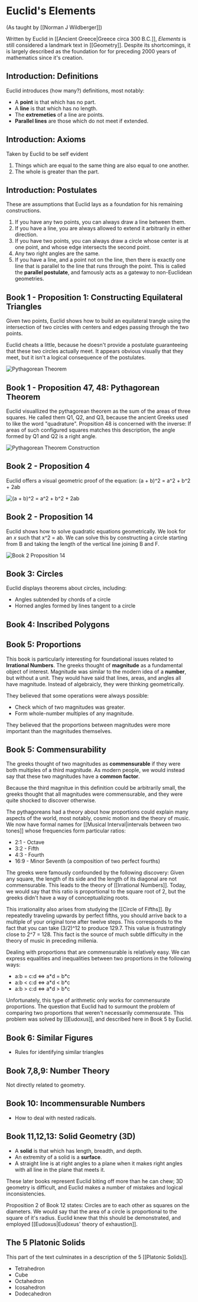 # Euclid's Elements
(As taught by [[Norman J Wildberger]])

Written by Euclid in [[Ancient Greece|Greece circa 300 B.C.]], *Elements* is still considered a landmark text in [[Geometry]]. Despite its shortcomings, it is largely described as the foundation for for preceding 2000 years of mathematics since it's creation.

## Introduction: Definitions
Euclid introduces (how many?) definitions, most notably:
* A **point** is that which has no part.
* A **line** is that which has no length.
* The **extremeties** of a line are points.
* **Parallel lines** are those which do not meet if extended.

## Introduction: Axioms
Taken by Euclid to be self evident

1) Things which are equal to the same thing are also equal to one another.
2) The whole is greater than the part. 

## Introduction: Postulates
These are assumptions that Euclid lays as a foundation for his remaining constructions.

1) If you have any two points, you can always draw a line between them.
2) If you have a line, you are always allowed to extend it arbitrarily in either direction.
3) If you have two points, you can always draw a circle whose center is at one point, and whose edge intersects the second point.
4) Any two right angles are the same.
5) If you have a line, and a point not on the line, then there is exactly one line that is parallel to the line that runs through the point. This is called the **parallel postulate**, and famously acts as a gateway to non-Euclidean geometries.

## Book 1 - Proposition 1: Constructing Equilateral Triangles
Given two points, Euclid shows how to build an equilateral trangle using the intersection of two circles with centers and edges passing through the two points.

Euclid cheats a little, because he doesn't provide a postulate guaranteeing that these two circles actually meet. It appears obvious visually that they meet, but it isn't a logical consequence of the postulates.

![Pythagorean Theorem](media/equilateral_triangle_construction.webp)

## Book 1 - Proposition 47, 48: Pythagorean Theorem
Euclid visuallized the pythagorean theorem as the sum of the areas of three squares.
He called them Q1, Q2, and Q3, because the ancient Greeks used to like the word "quadrature". Propsition 48 is concerned with the inverse: If areas of such configured squares matches this description, the angle formed by Q1 and Q2 is a right angle.

![Pythagorean Theorem Construction](media/pythagorean_theorem.webp)

## Book 2 - Proposition 4
Euclid offers a visual geometric proof of the equation:
(a + b)^2 = a^2 + b^2 + 2ab

![**(a + b)^2 = a^2 + b^2 + 2ab**](media/euclids_elements_book_2_prop_4.webp)

## Book 2 - Proposition 14
Euclid shows how to solve quadratic equations geometrically.
We look for an *x* such that x^2 = ab. We can solve this by constructing a circle starting from B and taking the length of the vertical line joining B and F.

![Book 2 Proposition 14](media/euclids_elements_book_2_prop_14.webp)

## Book 3: Circles
Euclid displays theorems about circles, including:
* Angles subtended by chords of a circle
* Horned angles formed by lines tangent to a circle

## Book 4: Inscribed Polygons

## Book 5: Proportions
This book is particularly interesting for foundational issues related to **Irrational Numbers**. The greeks thought of **magnitude** as a fundamental object of interest. Magnitude was similar to the modern idea of a **number**, but without a unit. They would have said that lines, areas, and angles all have magnitude.  Instead of algebraicly, they were thinking geometrically.

They believed that some operations were always possible:
* Check which of two magnitudes was greater.
* Form whole-number multiples of any magnitude.

They believed that the proportions between magnitudes were more important than the magnitudes themselves.

## Book 5: Commensurability
The greeks thought of two magnitudes as **commensurable** if they were both multiples of a third magnitude. As modern people, we would instead say that these two magnitudes have a **common factor**.

Because the third magnitue in this definition could be arbitrarily small, the greeks thought that all magnitudes were commensurable, and they were quite shocked to discover otherwise.

The pythagoreans had a theory about how proportions could explain many aspects of the world, most notably, cosmic motion and the theory of music. We now have formal names for [[Musical Interval|intervals between two tones]] whose frequencies form particular ratios:

* 2:1 - Octave
* 3:2 - Fifth
* 4:3 - Fourth
* 16:9 - Minor Seventh (a composition of two perfect fourths)

The greeks were famously confounded by the following discovery: Given any square, the length of its side and the length of its diagonal are not commensurable. This leads to the theory of [[Irrational Numbers]]. Today, we would say that this ratio is proportional to the square root of 2, but the greeks didn't have a way of conceptualizing roots.

This irrationality also arises from studying the [[Circle of Fifths]]. By repeatedly traveling upwards by perfect fifths, you should arrive back to a multiple of your original tone after twelve steps. This corresponds to the fact that you can take (3/2)^12 to produce 129.7. This value is frustratingly close to 2^7 = 128. This fact is the source of much subtle difficulty in the theory of music in preceding millenia.

Dealing with proportions that are commensurable is relatively easy. We can express equalities and inequalities between two proportions in the following ways:
* a:b = c:d <=> a\*d = b\*c
* a:b < c:d <=> a\*d < b\*c
* a:b > c:d <=> a\*d > b\*c

Unfortunately, this type of arithmetic only works for commensurate proportions. The question that Euclid had to surmount the problem of comparing two proportions that weren't necessarily commensurate. This problem was solved by [[Eudoxus]], and described here in Book 5 by Euclid.

## Book 6: Similar Figures
* Rules for identifying similar triangles

## Book 7,8,9: Number Theory
Not directly related to geometry.

## Book 10: Incommensurable Numbers
- How to deal with nested radicals.

## Book 11,12,13: Solid Geometry (3D)
- A **solid** is that which has length, breadth, and depth.
- An extremity of a solid is a **surface**.
- A straight line is at right angles to a plane when it makes right angles with all line in the plane that meets it.

These later books represent Euclid biting off more than he can chew; 3D geometry is difficult, and Euclid makes a number of mistakes and logical inconsistencies.

Proposition 2 of Book 12 states: Circles are to each other as squares on the diameters. We would say that the area of a circle is proportional to the square of it's radius. Euclid knew that this should be demonstrated, and employed [[Eudoxus|Eudoxus' theory of exhaustion]].

## The 5 Platonic Solids
This part of the text culminates in a description of the 5 [[Platonic Solids]].

- Tetrahedron
- Cube
- Octahedron
- Icosahedron
- Dodecahedron


